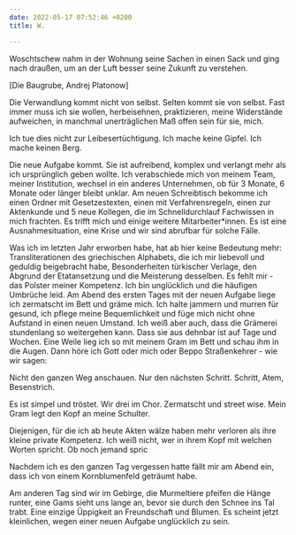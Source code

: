 ```yaml
---
date: 2022-05-17 07:52:46 +0200
title: W.

---
```

Woschtschew nahm in der Wohnung seine Sachen in einen Sack und ging nach draußen, um an der Luft besser seine Zukunft zu verstehen.

\[Die Baugrube, Andrej Platonow\]

Die Verwandlung kommt nicht von selbst. Selten kommt sie von selbst. Fast immer muss ich sie wollen, herbeisehnen, praktizieren, meine Widerstände aufweichen, in manchmal unerträglichen Maß offen sein für sie, mich.

Ich tue dies nicht zur Leibesertüchtigung. Ich mache keine Gipfel. Ich mache keinen Berg.

Die neue Aufgabe kommt. Sie ist aufreibend, komplex und verlangt mehr als ich ursprünglich geben wollte. Ich verabschiede mich von meinem Team, meiner Institution, wechsel in ein anderes Unternehmen, ob für 3 Monate, 6 Monate oder länger bleibt unklar. Am neuen Schreibtisch bekomme ich einen Ordner mit Gesetzestexten, einen mit Verfahrensregeln, einen zur Aktenkunde und 5 neue Kollegen, die im Schnelldurchlauf Fachwissen in mich frachten. Es trifft mich und einige weitere Mitarbeiter*innen. Es ist eine Ausnahmesituation, eine Krise und wir sind abrufbar für solche Fälle.

Was ich im letzten Jahr erworben habe, hat ab hier keine Bedeutung mehr: Transliterationen des griechischen Alphabets, die ich mir liebevoll und geduldig beigebracht habe, Besonderheiten türkischer Verlage, den Abgrund der Etatansetzung und die Meisterung desselben. Es fehlt mir - das Polster meiner Kompetenz. Ich bin unglücklich und die häufigen Umbrüche leid. Am Abend des ersten Tages mit der neuen Aufgabe liege ich zermatscht im Bett und gräme mich. Ich halte jammern und murren für gesund, ich pflege meine Bequemlichkeit und füge mich nicht ohne Aufstand in einen neuen Umstand. Ich weiß aber auch, dass die Grämerei stundenlang so weitergehen kann. Dass sie aus dehnbar ist auf Tage und Wochen. Eine Weile lieg ich so mit meinem Gram im Bett und schau ihm in die Augen. Dann höre ich Gott oder mich oder Beppo Straßenkehrer - wie wir sagen:

Nicht den ganzen Weg anschauen. Nur den nächsten Schritt.          Schritt, Atem, Besenstrich.

Es ist simpel und tröstet. Wir drei im Chor. Zermatscht und street wise. Mein Gram legt den Kopf an meine Schulter.

Diejenigen, für die ich ab heute Akten wälze haben mehr verloren als ihre kleine private Kompetenz. Ich weiß nicht, wer in ihrem Kopf mit welchen Worten spricht. Ob noch jemand spric

Nachdem ich es den ganzen Tag vergessen hatte fällt mir am Abend ein, dass ich von einem Kornblumenfeld geträumt habe.

Am anderen Tag sind wir im Gebirge, die Murmeltiere pfeifen die Hänge runter, eine Gams sieht uns lange an, bevor sie durch den Schnee ins Tal trabt. Eine einzige Üppigkeit an Freundschaft und Blumen. Es scheint jetzt kleinlichen, wegen einer neuen Aufgabe unglücklich zu sein.